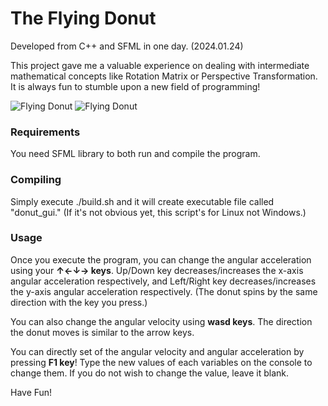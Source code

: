 # The Flying Donut
Developed from C++ and SFML in one day. (2024.01.24)

This project gave me a valuable experience on dealing with intermediate mathematical concepts like Rotation Matrix or Perspective Transformation. It is always fun to stumble upon a new field of programming! 

![Flying Donut](img/donut.gif)
![Flying Donut](img/program.png)

### Requirements
You need SFML library to both run and compile the program. 

### Compiling 
Simply execute ./build.sh and it will create executable file called "donut_gui." (If it's not obvious yet, this script's for Linux not Windows.)

### Usage
Once you execute the program, you can change the angular acceleration using your **↑←↓→ keys**. Up/Down key decreases/increases the x-axis angular acceleration respectively, and Left/Right key decreases/increases the y-axis angular acceleration respectively. (The donut spins by the same direction with the key you press.) 

You can also change the angular velocity using **wasd keys**. The direction the donut moves is similar to the arrow keys. 

You can directly set of the angular velocity and angular acceleration by pressing **F1 key**! Type the new values of each variables on the console to change them. If you do not wish to change the value, leave it blank. 

Have Fun!
